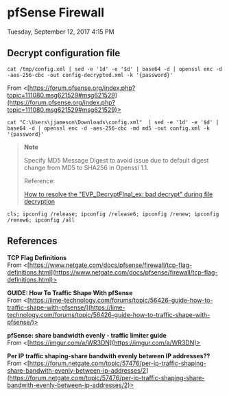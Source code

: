 ﻿# pfSense Firewall

Tuesday, September 12, 2017
4:15 PM

## Decrypt configuration file

```Shell
cat /tmp/config.xml | sed -e '1d' -e '$d' | base64 -d | openssl enc -d -aes-256-cbc -out config-decrypted.xml -k '{password}'
```

From <[https://forum.pfsense.org/index.php?topic=111080.msg621529#msg621529](https://forum.pfsense.org/index.php?topic=111080.msg621529#msg621529)>

```Console
cat "C:\Users\jjameson\Downloads\config.xml"  | sed -e '1d' -e '$d' | base64 -d | openssl enc -d -aes-256-cbc -md md5 -out config.xml -k '{password}'
```

> **Note**
>
> Specify MD5 Message Digest to avoid issue due to default digest change from
> MD5 to SHA256 in Openssl 1.1.
>
> Reference:
>
> [How to resolve the "EVP_DecryptFInal_ex: bad decrypt" during file decryption](https://stackoverflow.com/a/43847627)

```Console
cls; ipconfig /release; ipconfig /release6; ipconfig /renew; ipconfig /renew6; ipconfig /all
```

## References

**TCP Flag Definitions**\
From <[https://www.netgate.com/docs/pfsense/firewall/tcp-flag-definitions.html](https://www.netgate.com/docs/pfsense/firewall/tcp-flag-definitions.html)>

**GUIDE: How To Traffic Shape With pfSense**\
From <[https://lime-technology.com/forums/topic/56426-guide-how-to-traffic-shape-with-pfsense/](https://lime-technology.com/forums/topic/56426-guide-how-to-traffic-shape-with-pfsense/)>

**pfSense: share bandwidth evenly - traffic limiter guide**\
From <[https://imgur.com/a/WR3DN](https://imgur.com/a/WR3DN)>

**Per IP traffic shaping-share bandwith evenly between IP addresses??**\
From <[https://forum.netgate.com/topic/57476/per-ip-traffic-shaping-share-bandwith-evenly-between-ip-addresses/2](https://forum.netgate.com/topic/57476/per-ip-traffic-shaping-share-bandwith-evenly-between-ip-addresses/2)>
